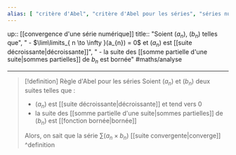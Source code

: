 ```yaml
---
alias: [ "critère d'Abel", "critère d'Abel pour les séries", "séries numériques critère d'Abel" ]
---
```

up:: [[convergence d'une série numérique]] 
title:: "Soient $(a_{n})$, $(b_{n})$ telles que", " - $\lim\limits_{ n \to \infty }(a_{n}) = 0$ et $(a_{n})$ est [[suite décroissante|décroissante]]", " - la suite des [[somme partielle d'une suite|sommes partielles]] de $b_{n}$ est bornée"
#maths/analyse 

---

> [!definition] Règle d'Abel pour les séries
> Soient $(a_{n})$ et $(b_{n})$ deux suites telles que :
>  - $(a_{n})$ est [[suite décroissante|décroissante]] et tend vers $0$
>  - la suite des [[somme partielle d'une suite|sommes partielles]] de $(b_{n})$ est [[fonction bornée|bornée]]
> 
> Alors, on sait que la série $\sum\limits \left( a_{n} \times b_{n} \right)$ [[suite convergente|converge]]
^definition

